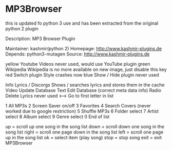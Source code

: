 # MP3Browser 
this is updated fo python 3 use and has been extracted from the original python 2 plugin

Description: MP3 Browser Plugin


Maintainer: kashmir(python 2)
Homepage: http://www.kashmir-plugins.de
Depends: python3-mutagen
Source: http://www.kashmir-plugins.de

yellow Youtube Videos never used, would use YouTube plugin
green Wikipedia Wikipedia is no more available on new image, just disable this key
red Switch plugin Style crashes now
blue Show / Hide plugin never used


Info Lyrics / Discorgs Shows / searches lyrics and stores them in the cache
Video Update Database
Text Edit Database (correct meta data info)
Radio Delete Lyrics never used
<--> Go to first letter in list


1 All MP3s
2 Screen Saver on/off
3 Favorites
4 Search Covers (never worked due to google restriction)
5 Shuffle MP3s
6 Folder select
7 Artist select
8 Album select
9 Genre select
0 End of list 


up = scroll up one song in the song list
down = scroll down one song in the song list
right = scroll one page down in the song list
left = scroll one page up in the song list
ok = select item (play song)
stop = stop song
exit = exit MP3Browser 

